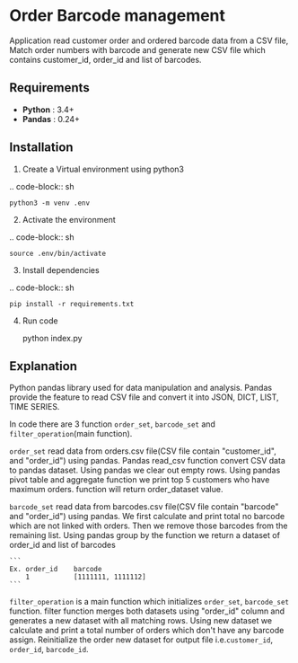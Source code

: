 # Order Barcode management
Application read customer order and ordered barcode data from a CSV file, Match order numbers with barcode and generate new CSV file which contains customer_id, order_id and list of barcodes.

Requirements
------------

* **Python**        : 3.4+
* **Pandas**        : 0.24+

Installation
------------
1. Create a Virtual environment using python3

.. code-block:: sh

    python3 -m venv .env

2. Activate the environment

.. code-block:: sh

    source .env/bin/activate

3. Install dependencies

.. code-block:: sh

    pip install -r requirements.txt

4. Run code

    python index.py

Explanation
------------
Python pandas library used for data manipulation and analysis. Pandas provide the feature to read CSV file and convert it into JSON, DICT, LIST, TIME SERIES.

In code there are 3 function `order_set`, `barcode_set` and `filter_operation`(main function).

`order_set` read data from orders.csv file(CSV file contain "customer_id", and "order_id") using pandas. Pandas read_csv function convert CSV data to pandas dataset. Using pandas we clear out empty rows. Using pandas pivot table and aggregate function we print top 5 customers who have maximum orders. function will return order_dataset value.

`barcode_set` read data from barcodes.csv file(CSV file contain "barcode" and "order_id") using pandas. We first calculate and print total no barcode which are not linked with orders. Then we remove those barcodes from the remaining list. Using pandas group by the function we return a dataset of order_id and list of barcodes

    ```
    Ex. order_id    barcode
        1           [1111111, 1111112]
    ```

`filter_operation` is a main function which initializes `order_set`, `barcode_set` function. filter function merges both datasets using "order_id" column and generates a new dataset with all matching rows. Using new dataset we calculate and print a total number of orders which don't have any barcode assign. Reinitialize the order new dataset for output file i.e.`customer_id`, `order_id`, `barcode_id`.
